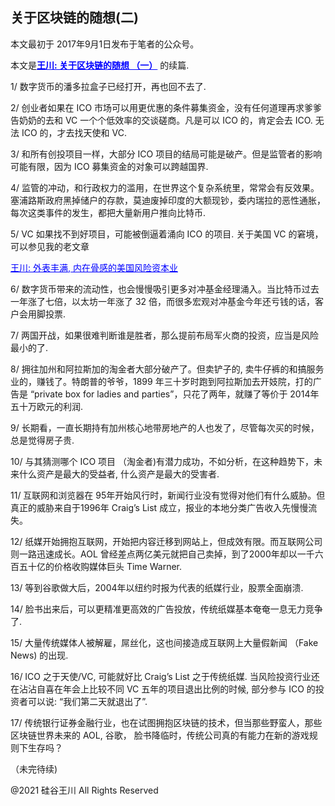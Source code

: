 ## 关于区块链的随想(二)

本文最初于 2017年9月1日发布于笔者的公众号。

本文是<strong><a style="color: #0000ff;" href="https://chuan.us/archives/289">王川: 关于区块链的随想 （一）</a></strong>
的续篇.

1/ 数字货币的潘多拉盒子已经打开，再也回不去了.

2/ 创业者如果在 ICO 市场可以用更优惠的条件募集资金，没有任何道理再求爹爹告奶奶的去和 VC 一个个低效率的交谈磋商。凡是可以
ICO 的，肯定会去 ICO. 无法 ICO 的，才去找天使和 VC.

3/ 和所有创投项目一样，大部分 ICO 项目的结局可能是破产。但是监管者的影响可能有限，因为 ICO 募集资金的对象可以跨越国界.

4/ 监管的冲动，和行政权力的滥用，在世界这个复杂系统里，常常会有反效果。塞浦路斯政府黑掉储户的存款，莫迪废掉印度的大额现钞，委内瑞拉的恶性通胀，每次这类事件的发生，都把大量新用户推向比特币.

5/ VC 如果找不到好项目，可能被倒逼着涌向 ICO 的项目. 关于美国 VC 的窘境，可以参见我的老文章

<a style="color: #0000ff;" href="https://chuan.us/archives/275">王川: 外表丰满, 内在骨感的美国风险资本业</a>

6/ 数字货币带来的流动性，也会慢慢吸引更多对冲基金经理涌入。当比特币过去一年涨了七倍，以太坊一年涨了 32
倍，而很多宏观对冲基金今年还亏钱的话，客户会用脚投票.

7/ 两国开战，如果很难判断谁是胜者，那么提前布局军火商的投资，应当是风险最小的了.

8/ 拥往加州和阿拉斯加的淘金者大部分破产了。但卖铲子的, 卖牛仔裤的和搞服务业的，赚钱了。特朗普的爷爷，1899
年三十岁时跑到阿拉斯加去开妓院，打的广告是 &#8220;private box for ladies and parties&#8221;，只花了两年，就赚了等价于
2014年五十万欧元的利润.

9/ 长期看，一直长期持有加州核心地带房地产的人也发了，尽管每次买的时候，总是觉得房子贵.

10/ 与其猜测哪个 ICO 项目 （淘金者)有潜力成功，不如分析，在这种趋势下，未来什么资产是最大的受益者, 什么资产是最大的受害者.

11/ 互联网和浏览器在 95年开始风行时，新闻行业没有觉得对他们有什么威胁。但真正的威胁来自于1996年 Craig&#8217;s List
成立，报业的本地分类广告收入先慢慢流失。

12/ 纸媒开始拥抱互联网，开始把内容迁移到网站上，但成效有限。而互联网公司则一路迅速成长。AOL
曾经差点两亿美元就把自己卖掉，到了2000年却以一千六百五十亿的价格收购媒体巨头 Time Warner.

13/ 等到谷歌做大后，2004年以纽约时报为代表的纸媒行业，股票全面崩溃.

14/ 脸书出来后，可以更精准更高效的广告投放，传统纸媒基本奄奄一息无力竞争了.

15/ 大量传统媒体人被解雇，屌丝化，这也间接造成互联网上大量假新闻 （Fake News) 的出现.

16/ ICO 之于天使/VC, 可能就好比 Craig&#8217;s List 之于传统纸媒. 当风险投资行业还在沾沾自喜在年会上比较不同 VC
五年的项目退出比例的时候, 部分参与 ICO 的投资者可以说: &#8220;我们第二天就退出了&#8221;.

17/ 传统银行证券金融行业，也在试图拥抱区块链的技术，但当那些野蛮人，那些区块链世界未来的 AOL, 谷歌，
脸书降临时，传统公司真的有能力在新的游戏规则下生存吗？

（未完待续)

@2021 硅谷王川 All Rights Reserved


